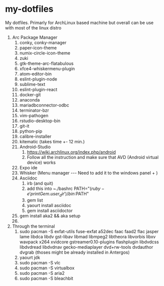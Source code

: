 # my-dotfiles
My dotfiles. Primarly for ArchLinux based machine but overall can be use with most of the linux distro

1.  Arc Package Manager
    1.  conky, conky-manager
    2.  paper-icon-theme
    3.  numix-circle-icon-theme
    4.  zuki
    5.  gtk-theme-arc-flatabulous
    6.  xfce4-whiskermenu-plugin
    7.  atom-editor-bin
    8.  eslint-plugin-node
    9.  sublime-text
    10. eslint-plugin-react
    11. docker-git
    12. anaconda
    13. mariadbconnector-odbc
    14. terminator-bzr
    15. vim-pathogen
    16. rstudio-desktop-bin
    17. git-it
    18. python-pip
    19. calibre-installer
    20. kitematic (takes time +- 12 min.)
    21. Android-Studio
        1. https://wiki.archlinux.org/index.php/android 
        2. Follow all the instruction and make sure that AVD (Android virtual device) works 
    22. Expo ide
    23. Whisker (Menu manager --- Need to add it to the windows panel + )
    24. Asciidoc
        1. irb (and quit)
        2. add this into ~./bashrc PATH="$(ruby -e 'print Gem.user_dir')/bin:$PATH"
        3. gem list
        4. yaourt install asciidoc
        5. gem install asciidoctor
    25. gem install aka2 && aka setup
    26. 
2. Through the terminal
    1. sudo pacman -S exfat-utils fuse-exfat a52dec faac faad2 flac jasper lame libdca libdv gst-libav libmad libmpeg2 libtheora libvorbis libxv wavpack x264 xvidcore gstreamer0.10-plugins flashplugin libdvdcss libdvdread libdvdnav gecko-mediaplayer dvd+rw-tools dvdauthor dvgrab (thoses might be already installed in Antergos)
    2. yaourt jdk
    3. sudo pacman -S vlc
    4. sudo pacman -S virtualbox
    5. sudo pacman -S aria2
    6. sudo pacman -S bleachbit
